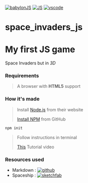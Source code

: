 [![babylonJS](https://img.shields.io/badge/engine-babylon-blue
)](https://www.babylonjs.com)
[![JS](https://img.shields.io/badge/language-JavaScript-orange
)](https://www.javascript.com)
[![vscode](https://img.shields.io/badge/code_editor-VS_Code-purple
)](https://code.visualstudio.com)

# space_invaders_js
# **My first JS game**

Space Invaders but in *3D*

### Requirements

> A browser with **HTML5** support

### How it's made

> Install [Node.js](https://nodejs.org) from their website
> 
> [Install NPM](https://github.com/npm/cli) from GitHub
> 
```bash
npm init
```
> Follow instructions in terminal
> 
> [This](https://www.youtube.com/watch?v=eQH4273wy7w) Tutorial video

### Resources used

* Markdown : [![github](https://img.shields.io/badge/markdownguide.org-red)](https://www.markdownguide.org/cheat-sheet/)
* Spaceship : [![sketchfab](https://img.shields.io/badge/sketchfab-orange)](https://sketchfab.com/3d-models/futuristic-sci-fi-spaceship-fba55b1beebf494b885caf2dc873edff)
